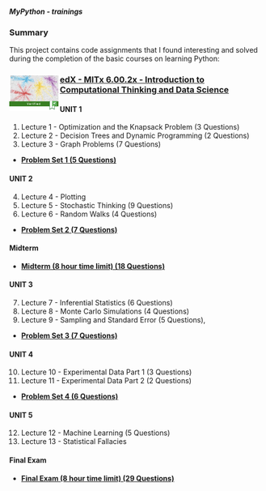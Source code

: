 ##### MyPython - trainings

### Summary

This project contains code assignments that I found interesting and solved during the completion of the basic courses on learning Python:

### [<img src="https://github.com/alexey198631/trainings/blob/main/edx_introduction_to_computational_thinking_and_data_science/Problem_Set_1_Optimization_and_the_Knapsack_Problem/data_files/course_picture.png" alt="course picture" width="100" align="left">](https://github.com/alexey198631/trainings/blob/main/edx_introduction_to_computational_thinking_and_data_science/Problem_Set_1_Optimization_and_the_Knapsack_Problem/data_files/course_picture.png) [edX - MITx 6.00.2x - Introduction to Computational Thinking and Data Science](https://github.com/alexey198631/trainings/tree/main/edx_introduction_to_computational_thinking_and_data_science)


#### UNIT 1

1. Lecture 1 - Optimization and the Knapsack Problem (3 Questions)
2. Lecture 2 - Decision Trees and Dynamic Programming (2 Questions)
3. Lecture 3 - Graph Problems (7 Questions)

- [**Problem Set 1 (5 Questions)**](https://github.com/alexey198631/trainings/tree/main/edx_introduction_to_computational_thinking_and_data_science/Problem_Set_1_Optimization_and_the_Knapsack_Problem)

#### UNIT 2

4. Lecture 4 - Plotting
5. Lecture 5 - Stochastic Thinking (9 Questions)
6. Lecture 6 - Random Walks (4 Questions)

- [**Problem Set 2 (7 Questions)**](https://github.com/alexey198631/trainings/tree/main/edx_introduction_to_computational_thinking_and_data_science/Problem_Set_2_Random_walks)

#### Midterm

- [**Midterm (8 hour time limit) (18 Questions)**](https://github.com/alexey198631/trainings/tree/main/edx_introduction_to_computational_thinking_and_data_science/Problem_Set_Midterm_Exam)

#### UNIT 3

7. Lecture 7 - Inferential Statistics (6 Questions)
8. Lecture 8 - Monte Carlo Simulations (4 Questions)
9. Lecture 9 - Sampling and Standard Error (5 Questions),

- [**Problem Set 3 (7 Questions)**](https://github.com/alexey198631/trainings/tree/main/edx_introduction_to_computational_thinking_and_data_science/Problem_Set_3_Running_and_Analyzing_Simulation)

#### UNIT 4

10. Lecture 10 - Experimental Data Part 1 (3 Questions)
11. Lecture 11 - Experimental Data Part 2 (2 Questions)

- [**Problem Set 4 (6 Questions)**](https://github.com/alexey198631/trainings/tree/main/edx_introduction_to_computational_thinking_and_data_science/Problem_Set_4_Models_to_analyze_and_visualize_climate_change)

#### UNIT 5

12. Lecture 12 - Machine Learning (5 Questions)
13. Lecture 13 - Statistical Fallacies

#### Final Exam

- [**Final Exam (8 hour time limit) (29 Questions)**](https://github.com/alexey198631/trainings/tree/main/edx_introduction_to_computational_thinking_and_data_science/Problem_Set_Final_Exam)

```course was finished 15.12.2022
